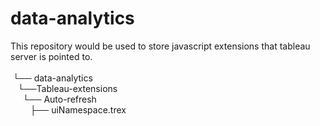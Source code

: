 # data-analytics
This repository would be used to store javascript extensions that tableau server is pointed to. <br>
<br>
&nbsp;└── data-analytics <br>
   &nbsp;&nbsp;&nbsp;└──Tableau-extensions <br>
       &nbsp;&nbsp;&nbsp;&nbsp;&nbsp;└── Auto-refresh <br>
						&nbsp;&nbsp;&nbsp;&nbsp;&nbsp;&nbsp;&nbsp;&nbsp;├── uiNamespace.trex <br>
